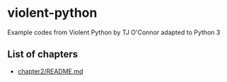 # violent-python

Example codes from Violent Python by TJ O'Connor adapted to Python 3

## List of chapters

* [chapter2/README.md](Chapter2)
